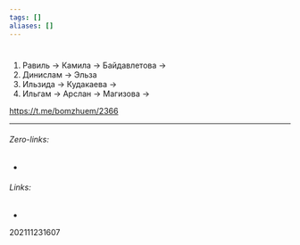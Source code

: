```yaml
---
tags: []
aliases: []
---
```

# 

1) Равиль -> Камила -> Байдавлетова ->
2) Динислам -> Эльза
3) Ильзида -> Кудакаева ->
4) Ильгам -> Арслан -> Магизова ->

https://t.me/bomzhuem/2366


___
###### Zero-links:
-
###### Links:
-

202111231607